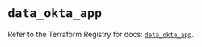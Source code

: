 # `data_okta_app`

Refer to the Terraform Registry for docs: [`data_okta_app`](https://registry.terraform.io/providers/okta/okta/4.16.0/docs/data-sources/app).
